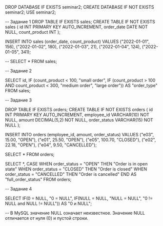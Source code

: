 DROP DATABASE IF EXISTS seminar2;
CREATE DATABASE IF NOT EXISTS seminar2;
USE seminar2;

-- Задание 1
DROP TABLE IF EXISTS sales;
CREATE TABLE IF NOT EXISTS sales
(
id INT PRIMARY KEY AUTO_INCREMENT,
order_date DATE NOT NULL,
count_product INT
);

INSERT INTO sales (order_date, count_product)
VALUES
("2022-01-01", 156),
("2022-01-02", 180),
("2022-01-03", 21),
("2022-01-04", 124),
("2022-01-05", 341);

-- SELECT * FROM sales;

-- Задание 2

SELECT id,
IF (count_product < 100, "small order", 
IF (count_product > 100 AND count_product < 300, "medium order", "large order"))
AS "order_type"
FROM sales;

-- Задание 3

DROP TABLE IF EXISTS orders;
CREATE TABLE IF NOT EXISTS orders
(
id INT PRIMARY KEY AUTO_INCREMENT,
employee_id VARCHAR(10) NOT NULL,
amount DECIMAL(5,2) NOT NULL,
order_status VARCHAR(15) NOT NULL
);

INSERT INTO orders (employee_id, amount, order_status)
VALUES
("e03", 15.00, "OPEN"),
("e01", 25.50, "OPEN"),
("e05", 100.70, "CLOSED"),
("e02", 22.18, "OPEN"),
("e04", 9.50, "CANCELLED");

SELECT * FROM orders;

SELECT *,
CASE
WHEN order_status = "OPEN" THEN "Order is in open state"
WHEN order_status = "CLOSED" THEN "Order is closed"
WHEN order_status = "CANCELLED" THEN "Order is cancelled"
END AS "full_order_status"
FROM orders;


-- Задание 4

SELECT 
IF(0 = NULL, "0 = NULL", IF(NULL = NULL, "NULL = NULL", "0 != NULL and NULL != NULL"))
AS "0 и NULL";

-- В MySQL значение NULL означает неизвестное. Значение NULL отличается от нуля (0) и пустой строки.



